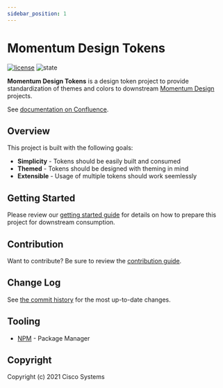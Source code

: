 ```yaml
---
sidebar_position: 1
---
```


# Momentum Design Tokens

[![license](https://img.shields.io/badge/license-MIT-blueviolet)](https://github.com/momentum-design/tokens/blob/master/LICENSE) ![state](https://img.shields.io/badge/state-alpha-blue)

**Momentum Design Tokens** is a design token project to provide standardization of themes and colors to downstream [Momentum Design](https://momentum.design/) projects.

See [documentation on Confluence](https://confluence-eng-gpk2.cisco.com/conf/display/~pauwitty/Token+proposal).

## Overview

This project is built with the following goals:

- **Simplicity** - Tokens should be easily built and consumed
- **Themed** - Tokens should be designed with theming in mind
- **Extensible** - Usage of multiple tokens should work seemlessly

## Getting Started

Please review our [getting started guide](https://github.com/momentum-design/tokens/GETTING_STARTED.md) for details on how to prepare this project for downstream consumption.

## Contribution

Want to contribute? Be sure to review the [contribution guide](https://github.com/momentum-design/tokens/CONTRIBUTING.md).

## Change Log

See [the commit history](https://github.com/momentum-design/tokens/commits/master) for the most up-to-date changes.

## Tooling

- [NPM](https://www.npmjs.com/) - Package Manager

## Copyright

Copyright (c) 2021 Cisco Systems
